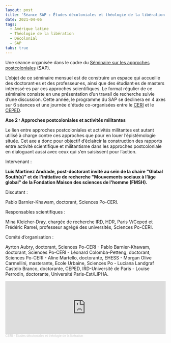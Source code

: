 ```yaml
---
layout: post
title: 'Séance SAP : Études décoloniales et théologie de la libération'
date: 2021-04-06
tags:
  - Amérique latine
  - Théologie de la libération
  - Décolonial
  - SAP
tabs: true
---
```


Une séance organisée dans le cadre du [Séminaire sur les approches postcoloniales](http://www.sciencespo.fr/ceri/fr/content/seminaire-sur-les-approches-postcoloniales-sap-1) (SAP).

L’objet de ce séminaire mensuel est de construire un espace qui accueille des
doctorant·es et des professeur·es, ainsi que des étudiant·es de masters
intéressé·es par ces approches scientifiques. Le format régulier de ce
séminaire consiste en une présentation d’un travail de recherche suivie d’une
discussion. Cette année, le programme du SAP se declinera en 4 axes sur 6
séances et une journée d'étude co-organisées entre le
[CERI](http://www.sciencespo.fr/ceri/fr) et le [CEPED](https://www.ceped.org/).

**Axe 2 : Approches postcoloniales et activités militantes**

Le lien entre approches postcoloniales et activités militantes est autant utilisé à charge contre ces approches que pour en louer l’épistémologie située. Cet axe a donc pour objectif d’éclaircir la construction des rapports entre activité scientifique et militantisme dans les approches postcoloniale en dialoguant aussi avec ceux qui s’en saisissent pour l’action.

Intervenant :

**Luis Martinez Andrade, post-doctorant invité au sein de la chaire "Global South(s)" et de l'initiative de recherche "Mouvements sociaux à l’âge global" de la Fondation Maison des sciences de l'homme (FMSH).**

Discutant :

Pablo Barnier-Khawam, doctorant, Sciences Po-CERI.

Responsables scientifiques :

Mina Kleicher-Dray, chargée de recherche IRD, HDR, Paris V/Ceped et Frédéric
Ramel, professeur agrégé des universités, Sciences Po-CERI.

Comité d’organisation :

Ayrton Aubry, doctorant, Sciences Po-CERI - Pablo Barnier-Khawam, doctorant,
Sciences Po-CERI - Léonard Colomba-Petteng, doctorant, Sciences Po-CERI - Aline
Martello, doctorante, EHESS -  Morgan Olive Carmellini, masterante, Ecole
Urbaine, Sciences Po - Luciana Landgraf Castelo Branco, doctorante, CEPED,
IRD-Université de Paris -  Louise Perrodin, doctorante, Université
Paris-Est/LIPHA.

<iframe width="100%" height="166" scrolling="no" frameborder="no" allow="autoplay" src="https://w.soundcloud.com/player/?url=https%3A//api.soundcloud.com/tracks/1024226077&color=e6142d"></iframe><div style="font-size: 10px; color: #cccccc;line-break: anywhere;word-break: normal;overflow: hidden;white-space: nowrap;text-overflow: ellipsis; font-family: Interstate,Lucida Grande,Lucida Sans Unicode,Lucida Sans,Garuda,Verdana,Tahoma,sans-serif;font-weight: 100;"><a href="https://soundcloud.com/ceri-5" title="CERI" target="_blank" style="color: #cccccc; text-decoration: none;">CERI</a> · <a href="https://soundcloud.com/ceri-5/etudes-decoloniales-et-theologie-de-la-liberation" title="Études décoloniales et théologie de la libération" target="_blank" style="color: #cccccc; text-decoration: none;">Études décoloniales et théologie de la libération</a></div>
